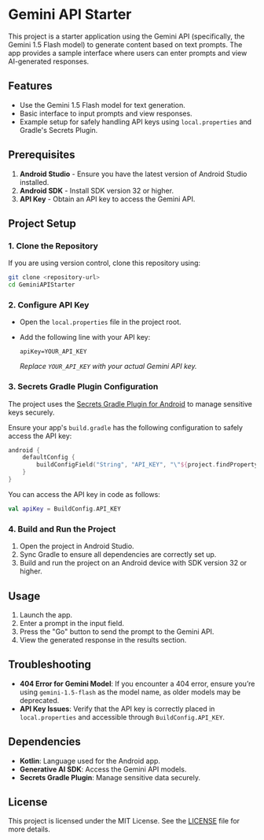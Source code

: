 # Gemini API Starter

This project is a starter application using the Gemini API (specifically, the Gemini 1.5 Flash model) to generate content based on text prompts. The app provides a sample interface where users can enter prompts and view AI-generated responses.

## Features

- Use the Gemini 1.5 Flash model for text generation.
- Basic interface to input prompts and view responses.
- Example setup for safely handling API keys using `local.properties` and Gradle's Secrets Plugin.

## Prerequisites

1. **Android Studio** - Ensure you have the latest version of Android Studio installed.
2. **Android SDK** - Install SDK version 32 or higher.
3. **API Key** - Obtain an API key to access the Gemini API.

## Project Setup

### 1. Clone the Repository

If you are using version control, clone this repository using:

```bash
git clone <repository-url>
cd GeminiAPIStarter
```

### 2. Configure API Key

- Open the `local.properties` file in the project root.
- Add the following line with your API key:

    ```
    apiKey=YOUR_API_KEY
    ```

  *Replace `YOUR_API_KEY` with your actual Gemini API key.*


### 3. Secrets Gradle Plugin Configuration

The project uses the [Secrets Gradle Plugin for Android](https://github.com/google/secrets-gradle-plugin) to manage sensitive keys securely.

Ensure your app's `build.gradle` has the following configuration to safely access the API key:

```kotlin
android {
    defaultConfig {
        buildConfigField("String", "API_KEY", "\"${project.findProperty("apiKey")}\"")
    }
}
```

You can access the API key in code as follows:

```kotlin
val apiKey = BuildConfig.API_KEY
```

### 4. Build and Run the Project

1. Open the project in Android Studio.
2. Sync Gradle to ensure all dependencies are correctly set up.
3. Build and run the project on an Android device with SDK version 32 or higher.

## Usage

1. Launch the app.
2. Enter a prompt in the input field.
3. Press the "Go" button to send the prompt to the Gemini API.
4. View the generated response in the results section.

## Troubleshooting

- **404 Error for Gemini Model**: If you encounter a 404 error, ensure you’re using `gemini-1.5-flash` as the model name, as older models may be deprecated.
- **API Key Issues**: Verify that the API key is correctly placed in `local.properties` and accessible through `BuildConfig.API_KEY`.

## Dependencies

- **Kotlin**: Language used for the Android app.
- **Generative AI SDK**: Access the Gemini API models.
- **Secrets Gradle Plugin**: Manage sensitive data securely.

## License

This project is licensed under the MIT License. See the [LICENSE](https://www.notion.so/jones-wang/LICENSE) file for more details.